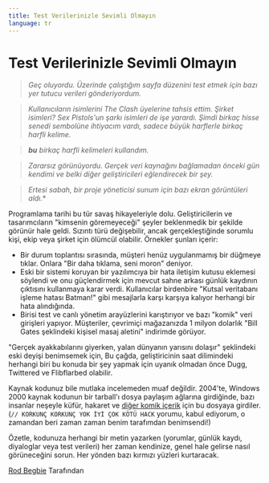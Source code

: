 ```yaml
---
title: Test Verilerinizle Sevimli Olmayın
language: tr
---
```


# Test Verilerinizle Sevimli Olmayın

> *Geç oluyordu. Üzerinde çalıştığım sayfa düzenini test etmek için bazı yer tutucu verileri gönderiyordum.*

> *Kullanıcıların isimlerini The Clash üyelerine tahsis ettim. Şirket isimleri? Sex Pistols'un şarkı isimleri de işe yarardı. Şimdi birkaç hisse senedi sembolüne ihtiyacım vardı, sadece büyük harflerle birkaç harfli kelime.*

> ***bu** birkaç harfli kelimeleri kullandım.*

> *Zararsız görünüyordu. Gerçek veri kaynağını bağlamadan önceki gün kendimi ve belki diğer geliştiricileri eğlendirecek bir şey.*

> *Ertesi sabah, bir proje yöneticisi sunum için bazı ekran görüntüleri aldı.**

Programlama tarihi bu tür savaş hikayeleriyle dolu. Geliştiricilerin ve tasarımcıların "kimsenin göremeyeceği" şeyler beklenmedik bir şekilde görünür hale geldi. Sızıntı türü değişebilir, ancak gerçekleştiğinde sorumlu kişi, ekip veya şirket için ölümcül olabilir. Örnekler şunları içerir:

- Bir durum toplantısı sırasında, müşteri henüz uygulanmamış bir düğmeye tıklar. Onlara "Bir daha tıklama, seni moron" deniyor.
- Eski bir sistemi koruyan bir yazılımcıya bir hata iletişim kutusu eklemesi söylendi ve onu güçlendirmek için mevcut sahne arkası günlük kaydının çıktısını kullanmaya karar verdi. Kullanıcılar birdenbire "Kutsal veritabanı işleme hatası Batman!" gibi mesajlarla karşı karşıya kalıyor herhangi bir hata alındığında.
- Birisi test ve canlı yönetim arayüzlerini karıştırıyor ve bazı "komik" veri girişleri yapıyor. Müşteriler, çevrimiçi mağazanızda 1 milyon dolarlık "Bill Gates şeklindeki kişisel masaj aletini" indirimde görüyor.

"Gerçek ayakkabılarını giyerken, yalan dünyanın yarısını dolaşır" şeklindeki eski deyişi benimsemek için, Bu çağda, geliştiricinin saat dilimindeki herhangi biri bu konuda bir şey yapmak için uyanık olmadan önce Dugg, Twittered ve Flibflarbed olabilir.

Kaynak kodunuz bile mutlaka incelemeden muaf değildir. 2004'te, Windows 2000 kaynak kodunun bir tarball'ı dosya paylaşım ağlarına girdiğinde, bazı insanlar neşeyle küfür, hakaret ve [diğer komik içerik](http://www.kuro5hin.org/story/2004/2/15/71552/7795) için bu dosyaya girdiler. (`// KORKUNÇ KORKUNÇ YOK İYİ ÇOK KÖTÜ HACK` yorumu, kabul ediyorum, o zamandan beri zaman zaman benim tarafımdan benimsendi!)

Özetle, kodunuza herhangi bir metin yazarken (yorumlar, günlük kaydı, diyaloglar veya test verileri) her zaman kendinize, genel hale gelirse nasıl görüneceğini sorun. Her yönden bazı kırmızı yüzleri kurtaracak.

[Rod Begbie](http://programmer.97things.oreilly.com/wiki/index.php/Rod_Begbie) Tarafından